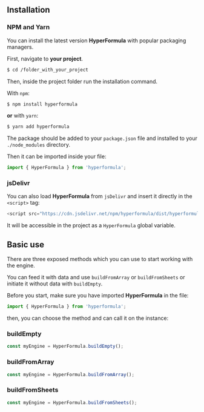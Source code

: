 ## Installation

### NPM and Yarn

You can install the latest version **HyperFormula** with popular packaging managers.

First, navigate to **your project**.

```bash
$ cd /folder_with_your_project
```

Then, inside the project folder run the installation command.

With `npm`:

```bash
$ npm install hyperformula
```

**or** with `yarn`:

```bash
$ yarn add hyperformula
```

The package should be added to your `package.json` file and installed to your `./node_modules` directory.

Then it can be imported inside your file:

```js
import { HyperFormula } from 'hyperformula';
```

### jsDelivr

You can also load **HyperFormula** from `jsDelivr` and insert it directly in the `<script>` tag:

```js
<script src="https://cdn.jsdelivr.net/npm/hyperformula/dist/hyperformula.min.js"></script>
```

It will be accessible in the project as a `HyperFormula` global variable.

## Basic use

There are three exposed methods which you can use to start working with the engine.

You can feed it with data and use `buildFromArray` or `buildFromSheets` or initiate it without data with `buildEmpty`.

Before you start, make sure you have imported **HyperFormula** in the file:

```js
import { HyperFormula } from 'hyperformula';
```

then, you can choose the method and can call it on the instance: 

### buildEmpty

```js
const myEngine = HyperFormula.buildEmpty();
```


### buildFromArray


```js
const myEngine = HyperFormula.buildFromArray();
```


### buildFromSheets


```js
const myEngine = HyperFormula.buildFromSheets();
```


